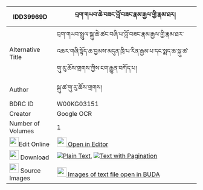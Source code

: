 |IDD39969D|བྲག་གཡབ་ཆེ་བཟང་བློ་བཟང་རྣམ་རྒྱལ་གྱི་རྣམ་ཐར། 
| --- | --- 
|Alternative Title |བྲག་གཡབ་སྤྲུལ་སྐུ་ཆེ་ཚང་བཞི་པ་བློ་བཟང་རྣམ་རྒྱལ་གྱི་རྣམ་ཐར་འཆར་གཞི་སྟོད་ཆ་བྱམས་མདུན་ཁྲི་པ་རིན་རྒྱམ་པ་དང་སྨད་ཆ་སྐུ་ཚ་གུ་རུ་ཆོས་གྲགས་ཀྱིས་ངག་རྒྱུན་བཀོད་པ།
|Author| སྐུ་ཚ་གུ་རུ་ཆོས་གྲགས།
|BDRC ID | W00KG03151
|Creator | Google OCR
|Number of Volumes| 1
|<img width="25" src="https://img.icons8.com/color/25/000000/edit-property.png">Edit Online| [<img width="25" src="https://avatars.githubusercontent.com/u/45091458?s=200&v=4"> Open in Editor](http://editor.openpecha.org/IDD39969D)
|<img width="25" src="https://img.icons8.com/fluent/48/000000/download-2.png"/>  Download | [![](https://img.icons8.com/color/20/000000/txt.png)Plain Text](https://github.com/Openpecha/IDD39969D/releases/download/v1/drakyab_che_zang_lozang_namgya_plain_IDD39969D.zip), [![](https://img.icons8.com/color/20/000000/txt.png)Text with Pagination](https://github.com/Openpecha/IDD39969D/releases/download/v1/drakyab_che_zang_lozang_namgya_pages_IDD39969D.zip)
|<img width="25" src="https://img.icons8.com/plasticine/100/000000/pictures-folder.png"/>  Source Images | [<img width="25" src="https://library.bdrc.io/icons/BUDA-small.svg"> Images of text file open in BUDA](https://library.bdrc.io/show/bdr:W00KG03151)